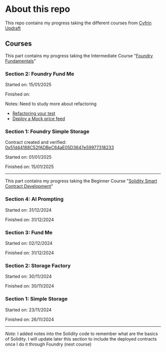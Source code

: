 # About this repo

This repo contains my progress taking the different courses from [Cyfrin Updraft](https://x.com/CyfrinUpdraft)

## Courses

This part contains my progress taking the Intermediate Course "[Foundry Fundamentals](https://updraft.cyfrin.io/courses/foundry/)"

### Section 2: Foundry Fund Me

Started on: 15/01/2025

Finished on:

Notes: 
Need to study more about refactoring
- [Refactoring your test](https://updraft.cyfrin.io/courses/foundry/foundry-fund-me/refactoring-testing) 
- [Deploy a Mock price feed](https://updraft.cyfrin.io/courses/foundry/foundry-fund-me/refactoring-helper)

### Section 1: Foundry Simple Storage

Contract created and verified: [0x51d44188C52fADBeC64aE05D3647e59977318233](https://sepolia.etherscan.io/address/0x51d44188C52fADBeC64aE05D3647e59977318233#code)

Started on: 01/01/2025

Finished on: 15/01/2025

---

This part contains my progress taking the Beginner Course "[Solidity Smart Contract Development](https://updraft.cyfrin.io/courses/solidity)"

### Section 4: AI Prompting

Started on: 31/12/2024

Finished on: 31/12/2024

### Section 3: Fund Me

Started on: 02/12/2024

Finished on: 31/12/2024

### Section 2: Storage Factory

Started on: 30/11/2024

Finished on: 30/11/2024

### Section 1: Simple Storage

Started on: 23/11/2024

Finished on: 26/11/2024

---

*Note*: I added notes into the Solidity code to remember what are the basics of Solidity. I will update later this section to include the deployed contracts once I do it through Foundry (next course)
